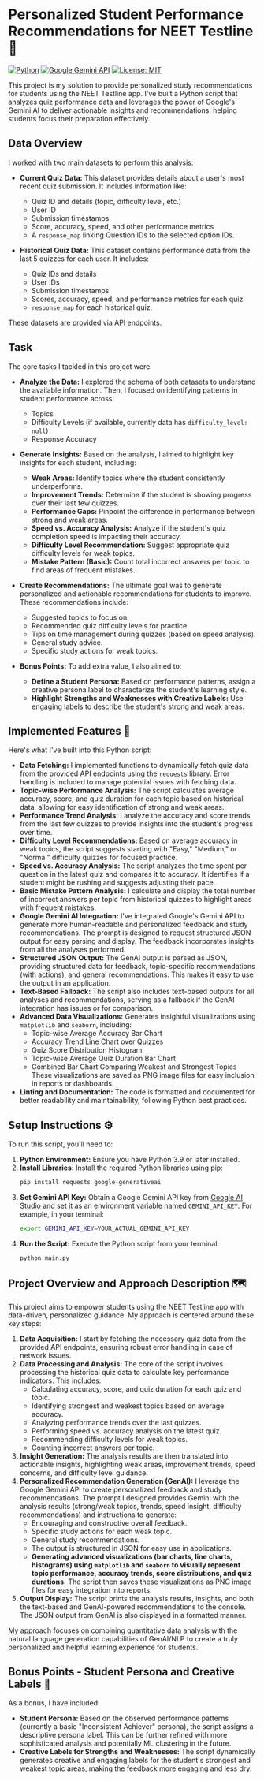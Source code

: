 # Personalized Student Performance Recommendations for NEET Testline 🚀

[![Python](https://img.shields.io/badge/Python-3.9+-blue.svg?style=flat-square&logo=python&logoColor=white)](https://www.python.org)
[![Google Gemini API](https://img.shields.io/badge/Google_Gemini_API-Powered-orange.svg?style=flat-square&logo=google-gemini&logoColor=white)](https://ai.google.dev/gemini-api)
[![License: MIT](https://img.shields.io/badge/License-MIT-yellow.svg)](https://opensource.org/licenses/MIT)

This project is my solution to provide personalized study recommendations for students using the NEET Testline app. I've built a Python script that analyzes quiz performance data and leverages the power of Google's Gemini AI to deliver actionable insights and recommendations, helping students focus their preparation effectively.

## Data Overview

I worked with two main datasets to perform this analysis:

*   **Current Quiz Data:** This dataset provides details about a user's most recent quiz submission. It includes information like:
    *   Quiz ID and details (topic, difficulty level, etc.)
    *   User ID
    *   Submission timestamps
    *   Score, accuracy, speed, and other performance metrics
    *   A `response_map` linking Question IDs to the selected option IDs.

*   **Historical Quiz Data:** This dataset contains performance data from the last 5 quizzes for each user. It includes:
    *   Quiz IDs and details
    *   User IDs
    *   Submission timestamps
    *   Scores, accuracy, speed, and performance metrics for each quiz
    *   `response_map` for each historical quiz.

These datasets are provided via API endpoints.

## Task

The core tasks I tackled in this project were:

*   **Analyze the Data:** I explored the schema of both datasets to understand the available information. Then, I focused on identifying patterns in student performance across:
    *   Topics
    *   Difficulty Levels (if available, currently data has `difficulty_level: null`)
    *   Response Accuracy

*   **Generate Insights:**  Based on the analysis, I aimed to highlight key insights for each student, including:
    *   **Weak Areas:**  Identify topics where the student consistently underperforms.
    *   **Improvement Trends:**  Determine if the student is showing progress over their last few quizzes.
    *   **Performance Gaps:**  Pinpoint the difference in performance between strong and weak areas.
    *   **Speed vs. Accuracy Analysis:** Analyze if the student's quiz completion speed is impacting their accuracy.
    *   **Difficulty Level Recommendation:** Suggest appropriate quiz difficulty levels for weak topics.
    *   **Mistake Pattern (Basic):** Count total incorrect answers per topic to find areas of frequent mistakes.

*   **Create Recommendations:** The ultimate goal was to generate personalized and actionable recommendations for students to improve. These recommendations include:
    *   Suggested topics to focus on.
    *   Recommended quiz difficulty levels for practice.
    *   Tips on time management during quizzes (based on speed analysis).
    *   General study advice.
    *   Specific study actions for weak topics.

*   **Bonus Points:**  To add extra value, I also aimed to:
    *   **Define a Student Persona:** Based on performance patterns, assign a creative persona label to characterize the student's learning style.
    *   **Highlight Strengths and Weaknesses with Creative Labels:**  Use engaging labels to describe the student's strong and weak areas.

## Implemented Features 💪

Here's what I've built into this Python script:

*   **Data Fetching:** I implemented functions to dynamically fetch quiz data from the provided API endpoints using the `requests` library. Error handling is included to manage potential issues with fetching data.
*   **Topic-wise Performance Analysis:**  The script calculates average accuracy, score, and quiz duration for each topic based on historical data, allowing for easy identification of strong and weak areas.
*   **Performance Trend Analysis:**  I analyze the accuracy and score trends from the last few quizzes to provide insights into the student's progress over time.
*   **Difficulty Level Recommendations:**  Based on average accuracy in weak topics, the script suggests starting with "Easy," "Medium," or "Normal" difficulty quizzes for focused practice.
*   **Speed vs. Accuracy Analysis:**  The script analyzes the time spent per question in the latest quiz and compares it to accuracy. It identifies if a student might be rushing and suggests adjusting their pace.
*   **Basic Mistake Pattern Analysis:** I calculate and display the total number of incorrect answers per topic from historical quizzes to highlight areas with frequent mistakes.
*   **Google Gemini AI Integration:**  I've integrated Google's Gemini API to generate more human-readable and personalized feedback and study recommendations. The prompt is designed to request structured JSON output for easy parsing and display. The feedback incorporates insights from all the analyses performed.
*   **Structured JSON Output:**  The GenAI output is parsed as JSON, providing structured data for feedback, topic-specific recommendations (with actions), and general recommendations. This makes it easy to use the output in an application.
*   **Text-Based Fallback:** The script also includes text-based outputs for all analyses and recommendations, serving as a fallback if the GenAI integration has issues or for comparison.
*   **Advanced Data Visualizations:** Generates insightful visualizations using `matplotlib` and `seaborn`, including:
    *   Topic-wise Average Accuracy Bar Chart
    *   Accuracy Trend Line Chart over Quizzes
    *   Quiz Score Distribution Histogram
    *   Topic-wise Average Quiz Duration Bar Chart
    *   Combined Bar Chart Comparing Weakest and Strongest Topics
    These visualizations are saved as PNG image files for easy inclusion in reports or dashboards.
*   **Linting and Documentation:** The code is formatted and documented for better readability and maintainability, following Python best practices.

## Setup Instructions ⚙️

To run this script, you'll need to:

1.  **Python Environment:** Ensure you have Python 3.9 or later installed.
2.  **Install Libraries:** Install the required Python libraries using pip:
    ```bash
    pip install requests google-generativeai
    ```
3.  **Set Gemini API Key:** Obtain a Google Gemini API key from [Google AI Studio](https://aistudio.google.com/) and set it as an environment variable named `GEMINI_API_KEY`.  For example, in your terminal:
    ```bash
    export GEMINI_API_KEY=YOUR_ACTUAL_GEMINI_API_KEY
    ```
4.  **Run the Script:** Execute the Python script from your terminal:
    ```bash
    python main.py
    ```

## Project Overview and Approach Description 🗺️

This project aims to empower students using the NEET Testline app with data-driven, personalized guidance.  My approach is centered around these key steps:

1.  **Data Acquisition:** I start by fetching the necessary quiz data from the provided API endpoints, ensuring robust error handling in case of network issues.
2.  **Data Processing and Analysis:**  The core of the script involves processing the historical quiz data to calculate key performance indicators. This includes:
    *   Calculating accuracy, score, and quiz duration for each quiz and topic.
    *   Identifying strongest and weakest topics based on average accuracy.
    *   Analyzing performance trends over the last quizzes.
    *   Performing speed vs. accuracy analysis on the latest quiz.
    *   Recommending difficulty levels for weak topics.
    *   Counting incorrect answers per topic.
3.  **Insight Generation:**  The analysis results are then translated into actionable insights, highlighting weak areas, improvement trends, speed concerns, and difficulty level guidance.
4.  **Personalized Recommendation Generation (GenAI):**  I leverage the Google Gemini API to create personalized feedback and study recommendations. The prompt I designed provides Gemini with the analysis results (strong/weak topics, trends, speed insight, difficulty recommendations) and instructions to generate:
    *   Encouraging and constructive overall feedback.
    *   Specific study actions for each weak topic.
    *   General study recommendations.
    *   The output is structured in JSON for easy use in applications.
    *   **Generating advanced visualizations (bar charts, line charts, histograms) using `matplotlib` and `seaborn` to visually represent topic performance, accuracy trends, score distributions, and quiz durations.**
        The script then saves these visualizations as PNG image files for easy integration into reports.
5.  **Output Display:**  The script prints the analysis results, insights, and both the text-based and GenAI-powered recommendations to the console. The JSON output from GenAI is also displayed in a formatted manner.

My approach focuses on combining quantitative data analysis with the natural language generation capabilities of GenAI/NLP to create a truly personalized and helpful learning experience for students.

## Bonus Points - Student Persona and Creative Labels 🌟

As a bonus, I have included:

*   **Student Persona:** Based on the observed performance patterns (currently a basic "Inconsistent Achiever" persona), the script assigns a descriptive persona label. This can be further refined with more sophisticated analysis and potentially ML clustering in the future.
*   **Creative Labels for Strengths and Weaknesses:**  The script dynamically generates creative and engaging labels for the student's strongest and weakest topic areas, making the feedback more engaging and less dry.
